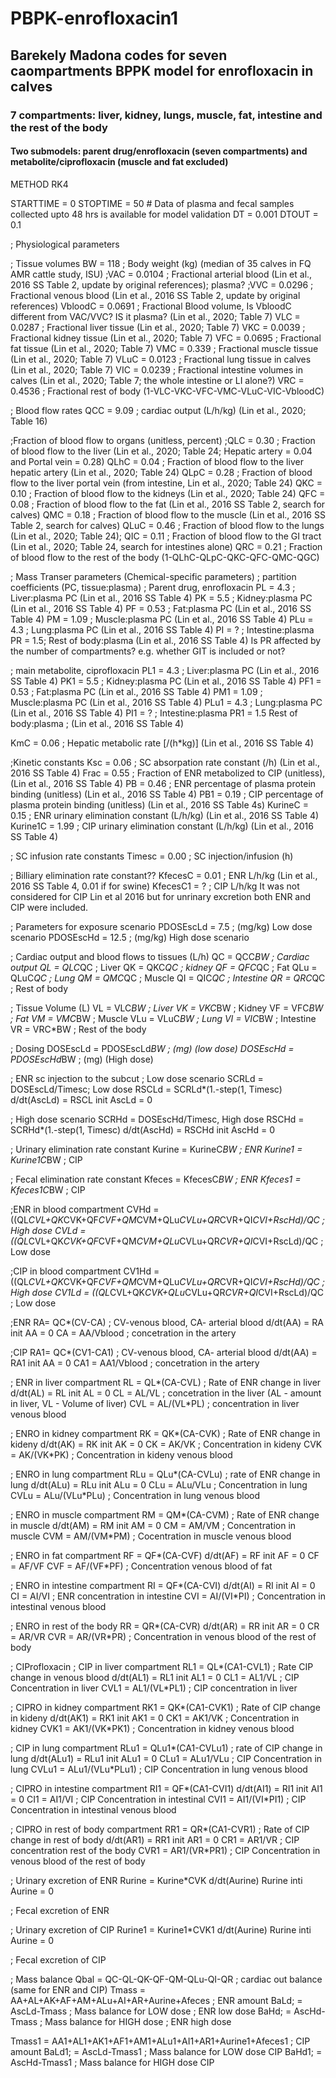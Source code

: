 # PBPK-enrofloxacin1
## Barekely Madona codes for seven caompartments BPPK model for enrofloxacin in calves
### 7 compartments: liver, kidney, lungs, muscle, fat, intestine and the rest of the body
#### Two submodels: parent drug/enrofloxacin (seven compartments) and metabolite/ciprofloxacin (muscle and fat excluded)

METHOD RK4

STARTTIME = 0
STOPTIME = 50 # Data of plasma and fecal samples collected upto 48 hrs is available for model validation
DT = 0.001
DTOUT = 0.1

; Physiological parameters

; Tissue volumes
BW = 118 ; Body weight (kg) (median of 35 calves in FQ AMR cattle study, ISU)
;VAC = 0.0104 ;    Fractional arterial blood (Lin et al., 2016 SS Table 2, update by original references); plasma?
;VVC = 0.0296 ;    Fractional venous blood (Lin et al., 2016 SS Table 2, update by original references)
VbloodC = 0.0691 ; Fractional Blood volume, Is VbloodC different from VAC/VVC? IS it plasma? (Lin et al., 2020; Table 7)
VLC = 0.0287 ;     Fractional liver tissue (Lin et al., 2020; Table 7)
VKC = 0.0039 ;     Fractional kidney tissue (Lin et al., 2020; Table 7)
VFC = 0.0695 ;     Fractional fat tissue (Lin et al., 2020; Table 7)
VMC = 0.339 ;      Fractional muscle tissue (Lin et al., 2020; Table 7)
VLuC = 0.0123 ;    Fractional lung tissue in calves (Lin et al., 2020; Table 7)
VIC = 0.0239 ;     Fractional intestine volumes in calves (Lin et al., 2020; Table 7; the whole intestine or LI alone?)
VRC = 0.4536 ;     Fractional rest of body (1-VLC-VKC-VFC-VMC-VLuC-VIC-VbloodC)

; Blood flow rates
QCC = 9.09 ; cardiac output (L/h/kg) (Lin et al., 2020; Table 16)

;Fraction of blood flow to organs (unitless, percent)
;QLC = 0.30 ;  Fraction of blood flow to the liver (Lin et al., 2020; Table 24; Hepatic artery = 0.04 and Portal vein = 0.28)
QLhC = 0.04 ;  Fraction of blood flow to the liver hepatic artery (Lin et al., 2020; Table 24)
QLpC = 0.28 ;  Fraction of blood flow to the liver portal vein (from intestine, Lin et al., 2020; Table 24)
QKC = 0.10 ;   Fraction of blood flow to the kidneys (Lin et al., 2020; Table 24)
QFC = 0.08 ;   Fraction of blood flow to the fat (Lin et al., 2016 SS Table 2, search for calves)
QMC = 0.18 ;   Fraction of blood flow to the muscle (Lin et al., 2016 SS Table 2, search for calves)
QLuC = 0.46 ;  Fraction of blood flow to the lungs (Lin et al., 2020; Table 24);
QIC = 0.11 ;   Fraction of blood flow to the GI tract (Lin et al., 2020; Table 24, search for intestines alone)
QRC = 0.21 ;   Fraction of blood flow to the rest of the body (1-QLhC-QLpC-QKC-QFC-QMC-QGC)

; Mass Transer parameters (Chemical-specific parameters)
; partition coefficients (PC, tissue:plasma)
; Parent drug, enrofloxacin
PL = 4.3 ;   Liver:plasma PC (Lin et al., 2016 SS Table 4)
PK = 5.5 ;   Kidney:plasma PC (Lin et al., 2016 SS Table 4)
PF = 0.53 ;  Fat:plasma PC (Lin et al., 2016 SS Table 4)
PM = 1.09 ;  Muscle:plasma PC (Lin et al., 2016 SS Table 4)
PLu = 4.3 ;  Lung:plasma PC (Lin et al., 2016 SS Table 4)
PI = ? ;     Intestine:plasma
PR = 1.5;    Rest of body:plasma (Lin et al., 2016 SS Table 4) Is PR affected by the number of compartments? e.g. whether GIT is included or not?

; main metabolite, ciprofloxacin
PL1 = 4.3 ;   Liver:plasma PC (Lin et al., 2016 SS Table 4)
PK1 = 5.5 ;   Kidney:plasma PC (Lin et al., 2016 SS Table 4)
PF1 = 0.53 ;  Fat:plasma PC (Lin et al., 2016 SS Table 4)
PM1 = 1.09 ;  Muscle:plasma PC (Lin et al., 2016 SS Table 4)
PLu1 = 4.3 ;  Lung:plasma PC (Lin et al., 2016 SS Table 4)
PI1 = ? ;     Intestine:plasma
PR1 = 1.5     Rest of body:plasma  ; (Lin et al., 2016 SS Table 4)

KmC = 0.06 ; Hepatic metabolic rate [/(h*kg)] (Lin et al., 2016 SS Table 4)

;Kinetic constants
Ksc = 0.06 ;       SC absorpation rate constant (/h) (Lin et al., 2016 SS Table 4)
Frac = 0.55 ;      Fraction of ENR metabolized to CIP (unitless),  (Lin et al., 2016 SS Table 4)
PB = 0.46 ;        ENR percentage of plasma protein binding (unitless)  (Lin et al., 2016 SS Table 4)
PB1 = 0.19 ;       CIP percentage of plasma protein binding (unitless) (Lin et al., 2016 SS Table 4s)
KurineC = 0.15 ;   ENR urinary elimination constant (L/h/kg) (Lin et al., 2016 SS Table 4) 
Kurine1C = 1.99 ;  CIP urinary elimination constant (L/h/kg) (Lin et al., 2016 SS Table 4)

; SC infusion rate constants
Timesc = 0.00 ; SC injection/infusion (h)

; Billiary elimination rate constant??
KfecesC = 0.01 ; ENR L/h/kg (Lin et al., 2016 SS Table 4, 0.01 if for swine)
KfecesC1 = ? ; CIP L/h/kg It was not considered for CIP Lin et al 2016 but for unrinary excretion both ENR and CIP were included.

; Parameters for exposure scenario
PDOSEscLd = 7.5 ; (mg/kg) Low dose scenario 
PDOSEscHd = 12.5 ; (mg/kg) High dose scenario

; Cardiac output and blood flows to tissues (L/h)
QC = QCC*BW ; Cardiac output
QL = QLC*QC ; Liver
QK = QKC*QC ; kidney
QF = QFC*QC ; Fat
QLu = QLuC*QC ; Lung
QM = QMC*QC ; Muscle
QI = QIC*QC ; Intestine
QR = QRC*QC ; Rest of body

; Tissue Volume (L)
VL = VLC*BW ; Liver
VK = VKC*BW ; Kidney
VF = VFC*BW ; Fat
VM = VMC*BW ; Muscle
VLu = VLuC*BW ; Lung
VI = VIC*BW ; Intestine
VR = VRC*BW ; Rest of the body

; Dosing
DOSEscLd = PDOSEscLd*BW ; (mg) (low dose)
DOSEscHd = PDOSEscHd*BW ; (mg) (High dose)

; ENR sc injection to the subcut
; Low dose scenario
SCRLd = DOSEscLd/Timesc; Low dose
RSCLd = SCRLd*(1.-step(1, Timesc)
d/dt(AscLd) = RSCL
init AscLd = 0

; High dose scenario
SCRHd = DOSEscHd/Timesc, High dose
RSCHd = SCRHd*(1.-step(1, Timesc)
d/dt(AscHd) = RSCHd
init AscHd = 0

; Urinary elimination rate constant
Kurine = KurineC*BW ; ENR
Kurine1 = Kurine1C*BW ; CIP

; Fecal elimination rate constant
Kfeces = KfecesC*BW ; ENR
Kfeces1 = Kfeces1C*BW ; CIP

;ENR in blood compartment
CVHd = ((QL*CVL+QK*CVK+QF*CVF+QM*CVM+QLu*CVLu+QR*CVR+QI*CVI+RscHd)/QC ; High dose
CVLd = ((QL*CVL+QK*CVK+QF*CVF+QM*CVM+QLu*CVLu+QR*CVR+QI*CVI+RscLd)/QC ; Low dose

;CIP in blood compartment
CV1Hd = ((QL*CVL+QK*CVK+QF*CVF+QM*CVM+QLu*CVLu+QR*CVR+QI*CVI+RscHd)/QC ; High dose
CV1Ld = ((QL*CVL+QK*CVK+QLu*CVLu+QR*CVR+QI*CVI+RscLd)/QC ; Low dose

;ENR
RA= QC*(CV-CA) ; CV-venous blood, CA- arterial blood
d/dt(AA) = RA
init AA = 0
CA = AA/Vblood ; concetration in the artery

;CIP
RA1= QC*(CV1-CA1) ; CV-venous blood, CA- arterial blood
d/dt(AA) = RA1
init AA = 0
CA1 = AA1/Vblood ; concetration in the artery

; ENR in liver compartment
RL = QL*(CA-CVL) ; Rate of ENR change in liver
d/dt(AL) = RL
init AL = 0
CL = AL/VL ; concetration in the liver (AL - amount in liver, VL - Volume of liver)
CVL = AL/(VL*PL) ; concentration in liver venous blood

; ENRO in kidney compartment
RK = QK*(CA-CVK) ; Rate of ENR change in kideny
d/dt(AK) = RK
init AK = 0
CK = AK/VK ; Concentration in kideny
CVK = AK/(VK*PK) ; Concentration in kideny venous blood

; ENRO in lung compartment
RLu = QLu*(CA-CVLu) ; rate of ENR change in lung
d/dt(ALu) = RLu
init ALu = 0
CLu = ALu/VLu ; Concentration in lung
CVLu = ALu/(VLu*PLu) ; Concentration in lung venous blood

; ENRO in muscle compartment
RM = QM*(CA-CVM) ; Rate of ENR change in muscle
d/dt(AM) = RM
init AM = 0
CM = AM/VM ; Concentration in muscle
CVM = AM/(VM*PM) ; Cocentration in muscle venous blood

; ENRO in fat compartment
RF = QF*(CA-CVF)
d/dt(AF) = RF
init AF = 0
CF = AF/VF
CVF = AF/(VF*PF) ; Concentration venous blood of fat

; ENRO in intestine compartment
RI = QF*(CA-CVI)
d/dt(AI) = RI
init AI = 0
CI = AI/VI ; ENR concentration in intestine
CVI = AI/(VI*PI) ; Concentration in intestinal venous blood

; ENRO in rest of the body
RR = QR*(CA-CVR)
d/dt(AR) = RR
init AR = 0
CR = AR/VR
CVR = AR/(VR*PR) ; Concentration in venous blood of the rest of body

; CIProfloxacin
; CIP in liver compartment
RL1 = QL*(CA1-CVL1) ; Rate CIP change in venous blood
d/dt(AL1) = RL1
init AL1 = 0
CL1 = AL1/VL ; CIP Concentration in liver
CVL1 = AL1/(VL*PL1) ; CIP concentration in liver

; CIPRO in kidney compartment
RK1 = QK*(CA1-CVK1) ; Rate of CIP change in kideny
d/dt(AK1) = RK1
init AK1 = 0
CK1 = AK1/VK ; Concentration in kidney
CVK1 = AK1/(VK*PK1) ; Concentration in kidney venous blood

; CIP in lung compartment
RLu1 = QLu1*(CA1-CVLu1) ; rate of CIP change in lung
d/dt(ALu1) = RLu1
init ALu1 = 0
CLu1 = ALu1/VLu ; CIP Concentration in lung
CVLu1 = ALu1/(VLu*PLu1) ; CIP Concentration in lung venous blood

; CIPRO in intestine compartment
RI1 = QF*(CA1-CVI1)
d/dt(AI1) = RI1
init AI1 = 0
CI1 = AI1/VI ; CIP Concentration in intestinal
CVI1 = AI1/(VI*PI1) ; CIP Concentration in intestinal venous blood

; CIPRO in rest of body compartment
RR1 = QR*(CA1-CVR1) ; Rate of CIP change in rest of body
d/dt(AR1) = RR1
init AR1 = 0
CR1 = AR1/VR ; CIP concentration rest of the body
CVR1 = AR1/(VR*PR1) ; CIP Concentration in venous blood of the rest of body

; Urinary excretion of ENR
Rurine = Kurine*CVK
d/dt(Aurine) Rurine
inti Aurine = 0

; Fecal excretion of ENR

; Urinary excretion of CIP
Rurine1 = Kurine1*CVK1
d/dt(Aurine) Rurine
inti Aurine = 0

; Fecal excretion of CIP

; Mass balance
Qbal = QC-QL-QK-QF-QM-QLu-QI-QR ; cardiac out balance (same for ENR and CIP)
Tmass = AA+AL+AK+AF+AM+ALu+AI+AR+Aurine+Afeces ; ENR amount
BaLd; = AscLd-Tmass ; Mass balance for LOW dose ; ENR low dose
BaHd; = AscHd-Tmass ; Mass balance for HIGH dose ; ENR high dose

Tmass1 = AA1+AL1+AK1+AF1+AM1+ALu1+AI1+AR1+Aurine1+Afeces1 ; CIP amount
BaLd1; = AscLd-Tmass1 ; Mass balance for LOW dose CIP
BaHd1; = AscHd-Tmass1 ; Mass balance for HIGH dose CIP









